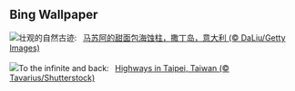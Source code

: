 ## Bing Wallpaper
![](https://www.bing.com/th?id=OHR.PandiZucchero_ZH-CN9833521922_UHD.jpg&w=1000)壮观的自然古迹:&nbsp;&ensp;[马苏阿的甜面包海蚀柱，撒丁岛，意大利 (© DaLiu/Getty Images)](https://www.bing.com/th?id=OHR.PandiZucchero_ZH-CN9833521922_UHD.jpg)
<br><br/>
![](https://www.bing.com/th?id=OHR.InfinityTaipei_EN-US3008697284_UHD.jpg&w=1000)To the infinite and back:&nbsp;&ensp;[Highways in Taipei, Taiwan (© Tavarius/Shutterstock)](https://www.bing.com/th?id=OHR.InfinityTaipei_EN-US3008697284_UHD.jpg)
<br><br/>
